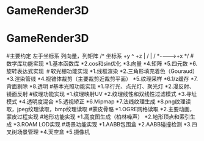 # GameRender3D
# GameRender3D

#主要约定
   左手坐标系
   列向量，列矩阵
       /* 坐标系 
	       +y
	       ^   +z
	       |  /
         | /
		     *---->+x
	   */
#数学库功能实现
   *1.基本函数库
   *2.cos和sin优化
   *3.向量
   *4.矩阵
   *5.四元数
   *6.旋转表达式实现
＃软光栅功能实现
   *1.线框渲染
   *2.三角形填充着色（Gouraud）
   *3.渲染管线
   *4.视锥体裁剪（主要裁剪近裁剪平面）
   *5.纹理采样
   *6.1/z缓存
   *7.背面剔除
   *8.透明
#基本光照功能实现
   *1.平行光、点光灯、聚光灯
   *2.漫反射、镜面反射
#纹理功能实现
    *1.纹理映射UV
    *2.纹理线性和双线性过滤模式
    *3.寻址模式
    *4.透明度混合
    *5.透视矫正
    *6.Mipmap
    *7.法线纹理生成
    *8.png纹理读取，jpeg纹理读取，bmp纹理读取
#蒙皮骨骼
    *1.OGRE网格读取
    *2.主要动画，蒙皮过程实现
#地形功能实现
    *1.高度图生成（柏林噪声）
    *2.地形顶点和索引生成
    *3.ROAM LOD实现
#场景功能实现
    *1.AABB包围盒
    *2.AABB碰撞检测
    *3.四叉树场景管理
    *4.天空盒
    *5.摄像机
   

